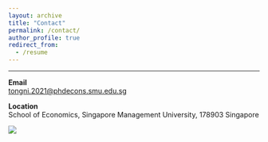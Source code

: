 ```yaml
---
layout: archive
title: "Contact"
permalink: /contact/
author_profile: true
redirect_from:
  - /resume
---
```


------
**Email**<br> [tongni.2021@phdecons.smu.edu.sg](mailto:tongni.2021@phdecons.smu.edu.sg)

**Location**<br>School of Economics, Singapore Management University, 178903 Singapore 


<a href='https://clustrmaps.com/site/1bz6m'  title='Visit tracker'><img src='//clustrmaps.com/map_v2.png?cl=0e1633&w=400&t=n&d=UQhBEWDdnUVHYz6elaX6tyohVEBbnI94FSRY1fEjI0I&co=ffffff&ct=cdd4d9'/></a>
